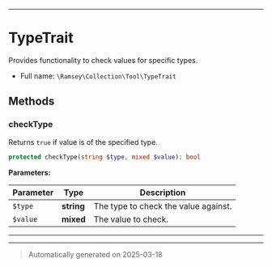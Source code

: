 ***

# TypeTrait

Provides functionality to check values for specific types.



* Full name: `\Ramsey\Collection\Tool\TypeTrait`




## Methods


### checkType

Returns `true` if value is of the specified type.

```php
protected checkType(string $type, mixed $value): bool
```








**Parameters:**

| Parameter | Type | Description |
|-----------|------|-------------|
| `$type` | **string** | The type to check the value against. |
| `$value` | **mixed** | The value to check. |





***

***
> Automatically generated on 2025-03-18


